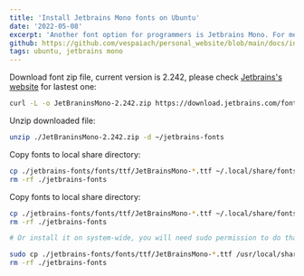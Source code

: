 ```yaml
---
title: 'Install Jetbrains Mono fonts on Ubuntu'
date: '2022-05-08'
excerpt: 'Another font option for programmers is Jetbrains Mono. For me, compared to other mono fonts, Jetbrains Mono is clearer and pleasing to the eye. Here are instructions to install it on Ubuntu.'
github: https://github.com/vespaiach/personal_website/blob/main/docs/install-jetbrains-mono-fonts-on-ubuntu.md
tags: ubuntu, jetbrains mono
---
```


Download font zip file, current version is 2.242, please check [Jetbrains's website](https://www.jetbrains.com/lp/mono/) for lastest one:

```bash
curl -L -o JetBraninsMono-2.242.zip https://download.jetbrains.com/fonts/JetBrainsMono-2.242.zip
```

Unzip downloaded file:

```bash
unzip ./JetBraninsMono-2.242.zip -d ~/jetbrains-fonts
```

Copy fonts to local share directory:

```bash
cp ./jetbrains-fonts/fonts/ttf/JetBrainsMono-*.ttf ~/.local/share/fonts
rm -rf ./jetbrains-fonts
```
Copy fonts to local share directory:

```bash
cp ./jetbrains-fonts/fonts/ttf/JetBrainsMono-*.ttf ~/.local/share/fonts
rm -rf ./jetbrains-fonts

# Or install it on system-wide, you will need sudo permission to do that

sudo cp ./jetbrains-fonts/fonts/ttf/JetBrainsMono-*.ttf /usr/local/share/fonts
rm -rf ./jetbrains-fonts
```
